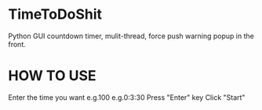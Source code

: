 # TimeToDoShit
Python GUI countdown timer, mulit-thread, force push warning popup in the front.


# HOW TO USE
Enter the time you want e.g.100  e.g.0:3:30
Press "Enter" key
Click "Start"
